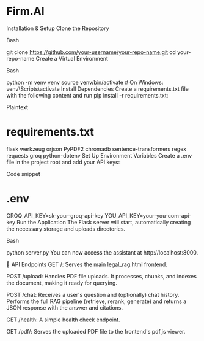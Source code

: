 # Firm.AI

Installation & Setup
Clone the Repository

Bash

git clone https://github.com/your-username/your-repo-name.git
cd your-repo-name
Create a Virtual Environment

Bash

python -m venv venv
source venv/bin/activate  # On Windows: venv\Scripts\activate
Install Dependencies Create a requirements.txt file with the following content and run pip install -r requirements.txt:

Plaintext

# requirements.txt
flask
werkzeug
orjson
PyPDF2
chromadb
sentence-transformers
regex
requests
groq
python-dotenv
Set Up Environment Variables Create a .env file in the project root and add your API keys:

Code snippet

# .env
GROQ_API_KEY=sk-your-groq-api-key
YOU_API_KEY=your-you-com-api-key
Run the Application The Flask server will start, automatically creating the necessary storage and uploads directories.

Bash

python server.py
You can now access the assistant at http://localhost:8000.

🔌 API Endpoints
GET /: Serves the main legal_rag.html frontend.

POST /upload: Handles PDF file uploads. It processes, chunks, and indexes the document, making it ready for querying.

POST /chat: Receives a user's question and (optionally) chat history. Performs the full RAG pipeline (retrieve, rerank, generate) and returns a JSON response with the answer and citations.

GET /health: A simple health check endpoint.

GET /pdf/<filename>: Serves the uploaded PDF file to the frontend's pdf.js viewer.
